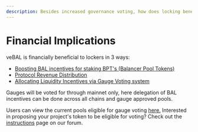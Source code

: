 ```yaml
---
description: Besides increased governance voting, how does locking benefit me?
---
```


# Financial Implications

veBAL is financially beneficial to lockers in 3 ways:

* [Boosting BAL incentives for staking BPT's (Balancer Pool Tokens)](boosting-bal-incentives/)
* [Protocol Revenue Distribution](protocol-revenue-distribution.md)
* [Allocating Liquidity Incentives via Gauge Voting system](gauge-voting.md)

Gauges will be voted for through mainnet only, here delegation of BAL incentives can be done across all chains and gauge approved pools.&#x20;

Users can view the current pools eligible for gauge voting [here.](https://app.balancer.fi/#/vebal) Interested in proposing your project's token to be eligible for voting? Check out the [instructions](https://forum.balancer.fi/t/instructions-overview/2674) page on our forum.&#x20;

